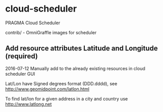 # cloud-scheduler
PRAGMA Cloud Scheduler

contrib/ - OmniGraffle images for scheduler

## Add resource attributes Latitude and Longitude (required)

2016-07-12 Manually add to the already existing resources in cloud scheduler GUI

Lat/Lon have Signed degrees format (DDD.dddd), see http://www.geomidpoint.com/latlon.html

To find lat/lon for a given address in a city and country use http://www.latlong.net
